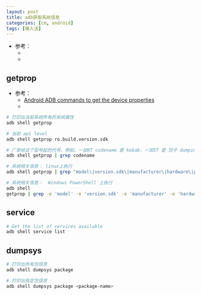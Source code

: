 ```yaml
---
layout: post
title: adb获取系统信息
categories: [cm, android]
tags: [输入法]
---
```


* 参考： 
  * []()
  * []()


## getprop

* 参考： 
  * [Android ADB commands to get the device properties](https://stackoverflow.com/questions/21099301/android-adb-commands-to-get-the-device-properties)
  * []()

~~~bash
# 打印出当前系统所有的系统属性
adb shell getprop

# 当前 api level
adb shell getprop ro.build.version.sdk

# 厂家给这个型号起的代号，例如，一加8T codename 是 kebab，一加5T 是 饺子 dumping
adb shell getprop | grep codename

# 系统相关信息： linux上执行
adb shell getprop | grep "model\|version.sdk\|manufacturer\|hardware\|platform\|revision\|serialno\|product.name\|brand"

# 系统相关信息：  Windows PowerShell 上执行
adb shell 
getprop | grep -e 'model' -e 'version.sdk' -e 'manufacturer' -e 'hardware' -e 'platform' -e 'revision' -e 'serialno' -e 'product.name' -e 'brand'
~~~


## service

~~~bash
# Get the list of services available
adb shell service list
~~~


## dumpsys

~~~bash
# 打印出所有包信息
adb shell dumpsys package

# 打印出指定包信息
adb shell dumpsys package <package-name>
~~~





